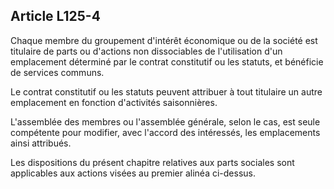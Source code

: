 Article L125-4
----
Chaque membre du groupement d'intérêt économique ou de la société est titulaire
de parts ou d'actions non dissociables de l'utilisation d'un emplacement
déterminé par le contrat constitutif ou les statuts, et bénéficie de services
communs.

Le contrat constitutif ou les statuts peuvent attribuer à tout titulaire un
autre emplacement en fonction d'activités saisonnières.

L'assemblée des membres ou l'assemblée générale, selon le cas, est seule
compétente pour modifier, avec l'accord des intéressés, les emplacements ainsi
attribués.

Les dispositions du présent chapitre relatives aux parts sociales sont
applicables aux actions visées au premier alinéa ci-dessus.
